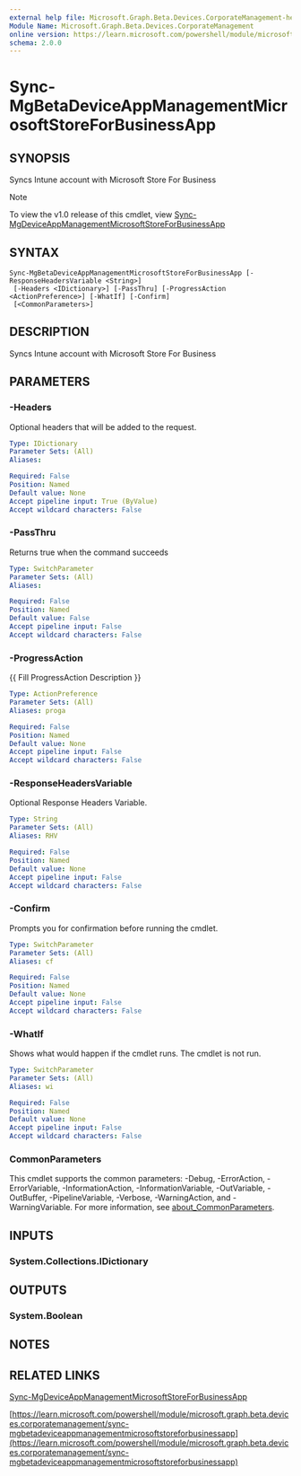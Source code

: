 ```yaml
---
external help file: Microsoft.Graph.Beta.Devices.CorporateManagement-help.xml
Module Name: Microsoft.Graph.Beta.Devices.CorporateManagement
online version: https://learn.microsoft.com/powershell/module/microsoft.graph.beta.devices.corporatemanagement/sync-mgbetadeviceappmanagementmicrosoftstoreforbusinessapp
schema: 2.0.0
---
```


# Sync-MgBetaDeviceAppManagementMicrosoftStoreForBusinessApp

## SYNOPSIS
Syncs Intune account with Microsoft Store For Business

> [!NOTE]
> To view the v1.0 release of this cmdlet, view [Sync-MgDeviceAppManagementMicrosoftStoreForBusinessApp](/powershell/module/Microsoft.Graph.Devices.CorporateManagement/Sync-MgDeviceAppManagementMicrosoftStoreForBusinessApp?view=graph-powershell-1.0)

## SYNTAX

```
Sync-MgBetaDeviceAppManagementMicrosoftStoreForBusinessApp [-ResponseHeadersVariable <String>]
 [-Headers <IDictionary>] [-PassThru] [-ProgressAction <ActionPreference>] [-WhatIf] [-Confirm]
 [<CommonParameters>]
```

## DESCRIPTION
Syncs Intune account with Microsoft Store For Business

## PARAMETERS

### -Headers
Optional headers that will be added to the request.

```yaml
Type: IDictionary
Parameter Sets: (All)
Aliases:

Required: False
Position: Named
Default value: None
Accept pipeline input: True (ByValue)
Accept wildcard characters: False
```

### -PassThru
Returns true when the command succeeds

```yaml
Type: SwitchParameter
Parameter Sets: (All)
Aliases:

Required: False
Position: Named
Default value: False
Accept pipeline input: False
Accept wildcard characters: False
```

### -ProgressAction
{{ Fill ProgressAction Description }}

```yaml
Type: ActionPreference
Parameter Sets: (All)
Aliases: proga

Required: False
Position: Named
Default value: None
Accept pipeline input: False
Accept wildcard characters: False
```

### -ResponseHeadersVariable
Optional Response Headers Variable.

```yaml
Type: String
Parameter Sets: (All)
Aliases: RHV

Required: False
Position: Named
Default value: None
Accept pipeline input: False
Accept wildcard characters: False
```

### -Confirm
Prompts you for confirmation before running the cmdlet.

```yaml
Type: SwitchParameter
Parameter Sets: (All)
Aliases: cf

Required: False
Position: Named
Default value: None
Accept pipeline input: False
Accept wildcard characters: False
```

### -WhatIf
Shows what would happen if the cmdlet runs.
The cmdlet is not run.

```yaml
Type: SwitchParameter
Parameter Sets: (All)
Aliases: wi

Required: False
Position: Named
Default value: None
Accept pipeline input: False
Accept wildcard characters: False
```

### CommonParameters
This cmdlet supports the common parameters: -Debug, -ErrorAction, -ErrorVariable, -InformationAction, -InformationVariable, -OutVariable, -OutBuffer, -PipelineVariable, -Verbose, -WarningAction, and -WarningVariable. For more information, see [about_CommonParameters](http://go.microsoft.com/fwlink/?LinkID=113216).

## INPUTS

### System.Collections.IDictionary
## OUTPUTS

### System.Boolean
## NOTES

## RELATED LINKS
[Sync-MgDeviceAppManagementMicrosoftStoreForBusinessApp](/powershell/module/Microsoft.Graph.Devices.CorporateManagement/Sync-MgDeviceAppManagementMicrosoftStoreForBusinessApp?view=graph-powershell-1.0)

[https://learn.microsoft.com/powershell/module/microsoft.graph.beta.devices.corporatemanagement/sync-mgbetadeviceappmanagementmicrosoftstoreforbusinessapp](https://learn.microsoft.com/powershell/module/microsoft.graph.beta.devices.corporatemanagement/sync-mgbetadeviceappmanagementmicrosoftstoreforbusinessapp)





